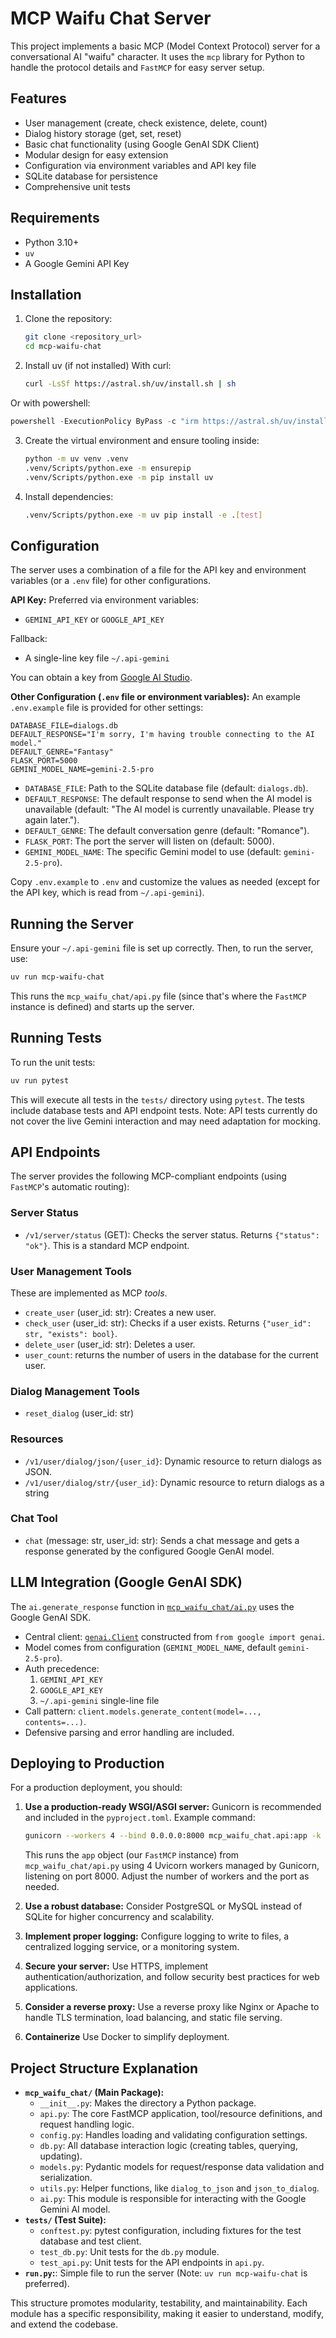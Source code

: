 # MCP Waifu Chat Server

This project implements a basic MCP (Model Context Protocol) server for a conversational AI "waifu" character. It uses the `mcp` library for Python to handle the protocol details and `FastMCP` for easy server setup.

## Features

*   User management (create, check existence, delete, count)
*   Dialog history storage (get, set, reset)
*   Basic chat functionality (using Google GenAI SDK Client)
*   Modular design for easy extension
*   Configuration via environment variables and API key file
*   SQLite database for persistence
*   Comprehensive unit tests

## Requirements

*   Python 3.10+
*   `uv`
*   A Google Gemini API Key

## Installation

1.  Clone the repository:

    ```bash
    git clone <repository_url>
    cd mcp-waifu-chat
    ```

2. Install uv (if not installed)
  With curl:
   ```bash
   curl -LsSf https://astral.sh/uv/install.sh | sh
   ```
  Or with powershell:
  ```powershell
  powershell -ExecutionPolicy ByPass -c "irm https://astral.sh/uv/install.ps1 | iex"
  ```

3.  Create the virtual environment and ensure tooling inside:

    ```bash
    python -m uv venv .venv
    .venv/Scripts/python.exe -m ensurepip
    .venv/Scripts/python.exe -m pip install uv
    ```

4.  Install dependencies:

    ```bash
    .venv/Scripts/python.exe -m uv pip install -e .[test]
    ```

## Configuration

The server uses a combination of a file for the API key and environment variables (or a `.env` file) for other configurations.

**API Key:**
Preferred via environment variables:
- `GEMINI_API_KEY` or `GOOGLE_API_KEY`

Fallback:
- A single-line key file `~/.api-gemini`

You can obtain a key from [Google AI Studio](https://aistudio.google.com/).

**Other Configuration (`.env` file or environment variables):**
An example `.env.example` file is provided for other settings:

```
DATABASE_FILE=dialogs.db
DEFAULT_RESPONSE="I'm sorry, I'm having trouble connecting to the AI model."
DEFAULT_GENRE="Fantasy"
FLASK_PORT=5000
GEMINI_MODEL_NAME=gemini-2.5-pro
```

*   `DATABASE_FILE`: Path to the SQLite database file (default: `dialogs.db`).
*   `DEFAULT_RESPONSE`: The default response to send when the AI model is unavailable (default: "The AI model is currently unavailable. Please try again later.").
*   `DEFAULT_GENRE`: The default conversation genre (default: "Romance").
*   `FLASK_PORT`: The port the server will listen on (default: 5000).
*   `GEMINI_MODEL_NAME`: The specific Gemini model to use (default: `gemini-2.5-pro`).

Copy `.env.example` to `.env` and customize the values as needed (except for the API key, which is read from `~/.api-gemini`).

## Running the Server

Ensure your `~/.api-gemini` file is set up correctly. Then, to run the server, use:

```bash
uv run mcp-waifu-chat
```
This runs the `mcp_waifu_chat/api.py` file (since that's where the `FastMCP` instance is defined) and starts up the server.

## Running Tests

To run the unit tests:

```bash
uv run pytest
```

This will execute all tests in the `tests/` directory using `pytest`. The tests include database tests and API endpoint tests. Note: API tests currently do not cover the live Gemini interaction and may need adaptation for mocking.

## API Endpoints

The server provides the following MCP-compliant endpoints (using `FastMCP`'s automatic routing):

### Server Status

*   `/v1/server/status` (GET): Checks the server status. Returns `{"status": "ok"}`. This is a standard MCP endpoint.

### User Management Tools

These are implemented as MCP *tools*.

*   `create_user` (user_id: str): Creates a new user.
*   `check_user` (user_id: str): Checks if a user exists. Returns `{"user_id": str, "exists": bool}`.
*   `delete_user` (user_id: str): Deletes a user.
*  `user_count`: returns the number of users in the database for the current user.

### Dialog Management Tools

*    `reset_dialog` (user_id: str)

### Resources
* `/v1/user/dialog/json/{user_id}`: Dynamic resource to return dialogs as JSON.
* `/v1/user/dialog/str/{user_id}`: Dynamic resource to return dialogs as a string

### Chat Tool

*   `chat` (message: str, user_id: str): Sends a chat message and gets a response generated by the configured Google GenAI model.

## LLM Integration (Google GenAI SDK)

The `ai.generate_response` function in [`mcp_waifu_chat/ai.py`](mcp_waifu_chat/ai.py:1) uses the Google GenAI SDK.

- Central client: [`genai.Client`](python.import()) constructed from `from google import genai`.
- Model comes from configuration (`GEMINI_MODEL_NAME`, default `gemini-2.5-pro`).
- Auth precedence:
  1) `GEMINI_API_KEY`
  2) `GOOGLE_API_KEY`
  3) `~/.api-gemini` single-line file
- Call pattern: `client.models.generate_content(model=..., contents=...)`.
- Defensive parsing and error handling are included.

## Deploying to Production

For a production deployment, you should:

1.  **Use a production-ready WSGI/ASGI server:** Gunicorn is recommended and included in the `pyproject.toml`. Example command:

    ```bash
    gunicorn --workers 4 --bind 0.0.0.0:8000 mcp_waifu_chat.api:app -k uvicorn.workers.UvicornWorker
    ```

    This runs the `app` object (our `FastMCP` instance) from `mcp_waifu_chat/api.py` using 4 Uvicorn workers managed by Gunicorn, listening on port 8000. Adjust the number of workers and the port as needed.

2.  **Use a robust database:** Consider PostgreSQL or MySQL instead of SQLite for higher concurrency and scalability.

3.  **Implement proper logging:** Configure logging to write to files, a centralized logging service, or a monitoring system.

4.  **Secure your server:** Use HTTPS, implement authentication/authorization, and follow security best practices for web applications.

5.  **Consider a reverse proxy:** Use a reverse proxy like Nginx or Apache to handle TLS termination, load balancing, and static file serving.

6. **Containerize** Use Docker to simplify deployment.

## Project Structure Explanation

*   **`mcp_waifu_chat/` (Main Package):**
    *   `__init__.py`: Makes the directory a Python package.
    *   `api.py`: The core FastMCP application, tool/resource definitions, and request handling logic.
    *   `config.py`: Handles loading and validating configuration settings.
    *   `db.py`: All database interaction logic (creating tables, querying, updating).
    *   `models.py`: Pydantic models for request/response data validation and serialization.
    *   `utils.py`: Helper functions, like `dialog_to_json` and `json_to_dialog`.
    *   `ai.py`: This module is responsible for interacting with the Google Gemini AI model.
*   **`tests/` (Test Suite):**
    *   `conftest.py`: pytest configuration, including fixtures for the test database and test client.
    *   `test_db.py`: Unit tests for the `db.py` module.
    *   `test_api.py`: Unit tests for the API endpoints in `api.py`.
*  **`run.py`:**: Simple file to run the server (Note: `uv run mcp-waifu-chat` is preferred).

This structure promotes modularity, testability, and maintainability. Each module has a specific responsibility, making it easier to understand, modify, and extend the codebase.

